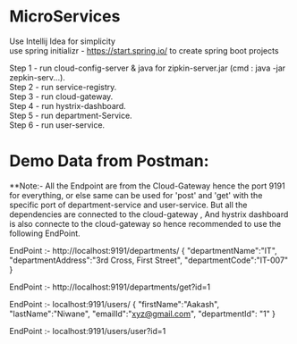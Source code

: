 # MicroServices

Use Intellij Idea for simplicity  
use spring initializr - https://start.spring.io/ to create spring boot projects  
  
Step 1 - run cloud-config-server & java for zipkin-server.jar (cmd : java -jar zepkin-serv...).  
Step 2 - run service-registry.  
Step 3 - run cloud-gateway.  
Step 4 - run hystrix-dashboard.  
Step 5 - run department-Service.  
Step 6 - run user-service.  


# Demo Data from Postman: 
**Note:- All the Endpoint are from the Cloud-Gateway hence the port 9191 for everything, or else same can be used for 
'post' and 'get' with the specific port of department-service and user-service. But all the dependencies are connected
to the cloud-gateway , And hystrix dashboard is also connecte to the cloud-gateway so hence recommended to use the following EndPoint.


EndPoint :- http://localhost:9191/departments/
          {
            "departmentName":"IT",
            "departmentAddress":"3rd Cross, First Street",
            "departmentCode":"IT-007"
          }
          
EndPoint :- http://localhost:9191/departments/get?id=1

EndPoint :- localhost:9191/users/
            {
              "firstName":"Aakash",
              "lastName":"Niwane",
              "emailId":"xyz@gmail.com",
              "departmentId": "1"
            }

EndPoint :- localhost:9191/users/user?id=1
